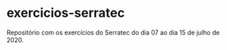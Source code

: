 # exercicios-serratec
Repositório com os exercícios do Serratec do dia 07 ao dia 15 de julho de 2020.
